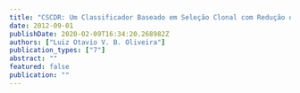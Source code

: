 ```yaml
---
title: "CSCDR: Um Classificador Baseado em Seleção Clonal com Redução de Células de Memória."
date: 2012-09-01
publishDate: 2020-02-09T16:34:20.268982Z
authors: ["Luiz Otavio V. B. Oliveira"]
publication_types: ["7"]
abstract: ""
featured: false
publication: ""
---
```



